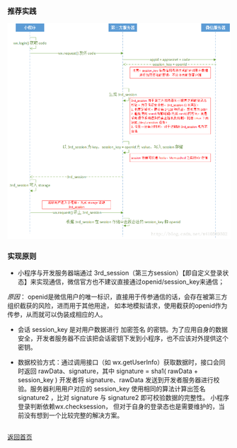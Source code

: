 ### 推荐实践
![Image](images/wechat_auth_login.png)

### 实现原则
* 小程序与开发服务器端通过 3rd_session（第三方session）【即自定义登录状态】来实现通信，微信官方也不建议直接通过openid/session_key来通信；

*原因*： openid是微信用户的唯一标识，直接用于传参通信的话，会存在被第三方组织截获的风险，进而用于其他用途，
如本地模拟请求，使用截获的openid作为传参，从而就可以伪装成相应的人。

* 会话 session_key 是对用户数据进行 加密签名 的密钥。为了应用自身的数据安全，开发者服务器不应该把会话密钥下发到小程序，也不应该对外提供这个密钥。

* 数据校验方式：通过调用接口（如 wx.getUserInfo）获取数据时，接口会同时返回 rawData、signature，其中 signature = sha1( rawData + session_key )
开发者将 signature、rawData 发送到开发者服务器进行校验。服务器利用用户对应的 session_key 使用相同的算法计算出签名 signature2 ，比对 signature 与 signature2 即可校验数据的完整性。
小程序登录判断依赖wx.checksession， 但对于自身的登录态也是需要维护的，当前没有想到一个比较完整的解决方案。
##
[返回首页](/index.html)
